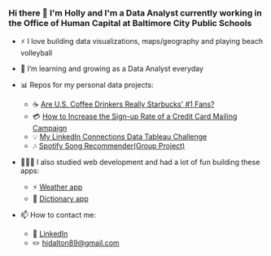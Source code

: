 ### Hi there 👋 I'm Holly and I'm a Data Analyst currently working in the Office of Human Capital at Baltimore City Public Schools
 
- :zap: I love building data visualizations, maps/geography and playing beach volleyball
- 🌱 I’m learning and growing as a Data Analyst everyday
- 📊 Repos for my personal data projects:
  - ☕️ [Are U.S. Coffee Drinkers Really Starbucks' #1 Fans?](https://github.com/hollyjanedalton/final_ironhack_project)
  - 💳 [How to Increase the Sign-up Rate of a Credit Card Mailing Campaign](https://github.com/hollyjanedalton/mid_bootcamp_project)
  - 💡 [My LinkedIn Connections Data Tableau Challenge](https://public.tableau.com/views/LinkedInData_16624718295560/LinkedInData?:language=en-US&:display_count=n&:origin=viz_share_link)
  - 🎶 [Spotify Song Recommender(Group Project)](https://github.com/hollyjanedalton/GNOD_project)
- 👩🏽‍💻 I also studied web development and had a lot of fun building these apps:
  - ⚡️ [Weather app](https://determined-roentgen-435a98.netlify.app/)
  - 📖 [Dictionary app](https://react-dictionary-hollydalton.netlify.app/)

- 📫 How to contact me:
  - :office: [LinkedIn](https://www.linkedin.com/in/holly-jane-dalton/)
  - :pencil2: hjdalton89@gmail.com
 

